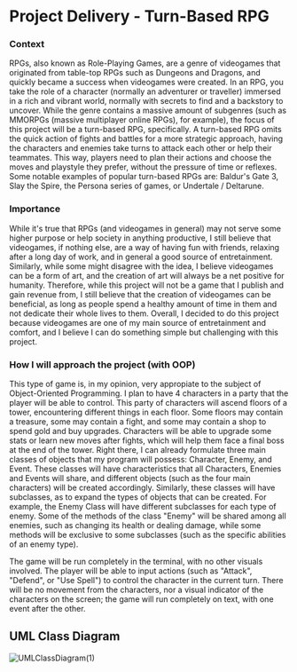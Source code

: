 # Project Delivery - Turn-Based RPG 

### Context 
RPGs, also known as Role-Playing Games, are a genre of videogames that originated from table-top RPGs such as Dungeons and Dragons, and quickly became a success when videogames were created. In an RPG, you take the role of a character (normally an adventurer or traveller) immersed in a rich and vibrant world, normally with secrets to find and a backstory to uncover. While the genre contains a massive amount of subgenres (such as MMORPGs (massive multiplayer online RPGs), for example), the focus of this project will be a turn-based RPG, specifically. A turn-based RPG omits the quick action of fights and battles for a more strategic approach, having the characters and enemies take turns to attack each other or help their teammates. This way, players need to plan their actions and choose the moves and playstyle they prefer, without the pressure of time or reflexes. Some notable examples of popular turn-based RPGs are: Baldur's Gate 3, Slay the Spire, the Persona series of games, or Undertale / Deltarune. 

### Importance
While it's true that RPGs (and videogames in general) may not serve some higher purpose or help society in anything productive, I still believe that videogames, if nothing else, are a way of having fun with friends, relaxing after a long day of work, and in general a good source of entretainment. Similarly, while some might disagree with the idea, I believe videogames can be a form of art, and the creation of art will always be a net positive for humanity. Therefore, while this project will not be a game that I publish and gain revenue from, I still believe that the creation of videogames can be beneficial, as long as people spend a healthy amount of time in them and not dedicate their whole lives to them. Overall, I decided to do this project because videogames are one of my main source of entretainment and comfort, and I believe I can do something simple but challenging with this project. 

### How I will approach the project (with OOP)
This type of game is, in my opinion, very appropiate to the subject of Object-Oriented Programming. I plan to have 4 characters in a party that the player will be able to control. This party of characters will ascend floors of a tower, encountering different things in each floor. Some floors may contain a treasure, some may contain a fight, and some may contain a shop to spend gold and buy upgrades. Characters will be able to upgrade some stats or learn new moves after fights, which will help them face a final boss at the end of the tower. Right there, I can already formulate three main classes of objects that my program will possess: Character, Enemy, and Event. These classes will have characteristics that all Characters, Enemies and Events will share, and different objects (such as the four main characters) will be created accordingly. Similarly, these classes will have subclasses, as to expand the types of objects that can be created. For example, the Enemy Class will have different subclasses for each type of enemy. Some of the methods of the class "Enemy" will be shared among all enemies, such as changing its health or dealing damage, while some methods will be exclusive to some subclasses (such as the specific abilities of an enemy type).

The game will be run completely in the terminal, with no other visuals involved. The player will be able to input actions (such as "Attack", "Defend", or "Use Spell") to control the character in the current turn. There will be no movement from the characters, nor a visual indicator of the characters on the screen; the game will run completely on text, with one event after the other. 

## UML Class Diagram
![UMLClassDiagram(1)](https://github.com/user-attachments/assets/523c884d-efbe-44f6-9aa1-d2b2cb24c872)

